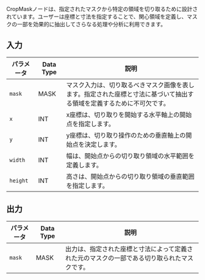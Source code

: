 CropMaskノードは、指定されたマスクから特定の領域を切り取るために設計されています。ユーザーは座標と寸法を指定することで、関心領域を定義し、マスクの一部を効果的に抽出してさらなる処理や分析に利用できます。

## 入力

| パラメータ | Data Type | 説明 |
|-----------|-------------|-------------|
| `mask`    | MASK        | マスク入力は、切り取るべきマスク画像を表します。指定された座標と寸法に基づいて抽出する領域を定義するために不可欠です。 |
| `x`       | INT         | x座標は、切り取りを開始する水平軸上の開始点を指定します。 |
| `y`       | INT         | y座標は、切り取り操作のための垂直軸上の開始点を決定します。 |
| `width`   | INT         | 幅は、開始点からの切り取り領域の水平範囲を定義します。 |
| `height`  | INT         | 高さは、開始点からの切り取り領域の垂直範囲を指定します。 |

## 出力

| パラメータ | Data Type | 説明 |
|-----------|-------------|-------------|
| `mask`    | MASK        | 出力は、指定された座標と寸法によって定義された元のマスクの一部である切り取られたマスクです。 |
